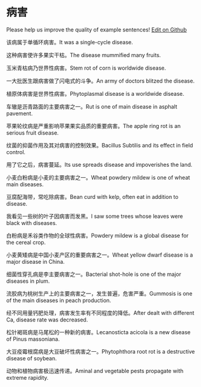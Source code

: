 # 病害

Please help us improve the quality of example sentences! [Edit on Github](https://github.com/jiyushe/jiyu-example-sentence-source/blob/main/chinese/binghai.md)

<p><span class="chinese">该病属于单循环病害。</span><span class="english">It was a single-cycle disease.</span></p>

<p><span class="chinese">这种病害使许多果实干枯。</span><span class="english">The disease mummified many fruits.</span></p>

<p><span class="chinese">玉米青枯病乃世界性病害。</span><span class="english">Stem rot of corn is worldwide disease.</span></p>

<p><span class="chinese">一大批医生跟病害做了闪电式的斗争。</span><span class="english">An army of doctors blitzed the disease.</span></p>

<p><span class="chinese">植原体病害是世界性病害。</span><span class="english">Phytoplasmal disease is a worldwide disease.</span></p>

<p><span class="chinese">车辙是沥青路面的主要病害之一。</span><span class="english">Rut is one of main disease in asphalt pavement.</span></p>

<p><span class="chinese">苹果轮纹病是严重影响苹果果实品质的重要病害。</span><span class="english">The apple ring rot is an serious fruit disease.</span></p>

<p><span class="chinese">纹菌的抑菌作用及其对病害的控制效果。</span><span class="english">Bacillus Subtilis and its effect in field control.</span></p>

<p><span class="chinese">用了它之后，病害蔓延。</span><span class="english">Its use spreads disease and impoverishes the land.</span></p>

<p><span class="chinese">小麦白粉病是小麦的主要病害之一。</span><span class="english">Wheat powdery mildew is one of wheat main diseases.</span></p>

<p><span class="chinese">豆腐配海带，常吃除病害。</span><span class="english">Bean curd with kelp, often eat in addition to disease.</span></p>

<p><span class="chinese">我看见一些树的叶子因病害而发黑。</span><span class="english">I saw some trees whose leaves were black with diseases.</span></p>

<p><span class="chinese">白粉病是禾谷类作物的全球性病害。</span><span class="english">Powdery mildew is a global disease for the cereal crop.</span></p>

<p><span class="chinese">小麦黄矮病是中国小麦产区的重要病害之一。</span><span class="english">Wheat yellow dwarf disease is a major disease in China.</span></p>

<p><span class="chinese">细菌性穿孔病是李主要病害之一。</span><span class="english">Bacterial shot-hole is one of the major diseases in plum.</span></p>

<p><span class="chinese">流胶病为桃树生产上的主要病害之一，发生普遍，危害严重。</span><span class="english">Gummosis is one of the main diseases in peach production.</span></p>

<p><span class="chinese">经不同用量钙肥处理，病害发生率有不同程度的降低。</span><span class="english">After dealt with different Ca, disease rate was decreased.</span></p>

<p><span class="chinese">松针褐斑病是马尾松的一种新的病害。</span><span class="english">Lecanosticta acicola is a new disease of Pinus massoniana.</span></p>

<p><span class="chinese">大豆疫霉根腐病是大豆破坏性病害之一。</span><span class="english">Phytophthora root rot is a destructive disease of soybean.</span></p>

<p><span class="chinese">动物和植物病害极迅速传递。</span><span class="english">Aminal and vegetable pests propagate with extreme rapidity.</span></p>

